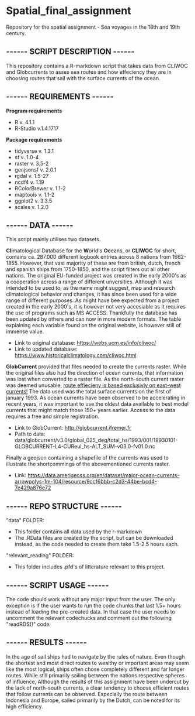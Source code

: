 # Spatial_final_assignment
Repository for the spatial assignment - Sea voyages in the 18th and 19th century. 

## ------ SCRIPT DESCRIPTION ------
This repository contains a R-markdown script that takes data from CLIWOC and Globcurrents to asses sea routes and how effeciency they are in choosing routes that sail with the surface currents of the ocean.

## ------ REQUIREMENTS ------
**Program requirements**
- R v. 4.1.1
- R-Studio v.1.4.1717

**Package requirements**
- tidyverse v. 1.3.1
- sf v. 1.0-4
- raster v. 3.5-2
- geojsonsf v. 2.0.1
- rgdal v. 1.5-27
- ncdf4 v. 1.19
- RColorBrewer v. 1.1-2
- maptools v. 1.1-2
- ggplot2 v. 3.3.5
- scales v. 1.2.0

## ------ DATA ------
This script mainly utilises two datasets.

**Cli**matological Database for the **W**orld's **Oc**eans, or **CLIWOC** for short, contains ca. 287.000 different logbook entries across 8 nations from 1662-1855. However, that vast majority of these are from british, dutch, french and spanish ships from 1750-1850, and the script filters out all other nations. The original EU-funded project was created in the early 2000's as a cooperation across a range of different unversities. Although it was intended to be used to, as the name might suggest, map and research climatological behavior and changes, it has since been used for a wide range of different purposes. As might have bee expected from a project created in the early 2000's, it is however not very accesiable as it requires the use of programs such as MS ACCESS. Thankfully the database has been updated by others and can now in more modern formats. The table explaining each variable found on the original website, is however still of immense value.
- Link to original database: https://webs.ucm.es/info/cliwoc/
- Link to updated database: https://www.historicalclimatology.com/cliwoc.html


**GlobCurrent** provided that files needed to create the currents raster. While the original files also had the direction of ocean currents, that information was lost when converted to a raster file. As the north-south current raster was deemed unusable, <ins>route effiecieny is based exclusivly on east-west currents!</ins> The data used was the total surface currents on the first of january 1993. As ocean currents have been observed to be accelerating in recent years, it was important to use the oldest data available to best model currents that might match those 150+ years earlier. Access to the data requires a free and simple registration.
- Link to GlobCurrent: http://globcurrent.ifremer.fr
- Path to data: data/globcurrent/v3.0/global_025_deg/total_hs/1993/001/19930101-GLOBCURRENT-L4-CUReul_hs-ALT_SUM-v03.0-fv01.0.nc

Finally a geojson containing a shapefile of the currents was used to illustrate the shortcommings of the abovementioned currents raster.
- Link: https://data.amerigeoss.org/en/dataset/major-ocean-currents-arrowpolys-1m-104/resource/9ccf6bbb-c2d3-44be-bcd4-7e429a876e72

## ------ REPO STRUCTURE ------
"data" FOLDER:
- This folder contains all data used by the r-markdown
- The .RData files are created by the script, but can be downloaded instead, as the code needed to create them take 1.5-2.5 hours each.

"relevant_reading" FOLDER:
- This folder includes .pfd's of litterature relevant to this project.

## ------ SCRIPT USAGE ------
The code should work without any major input from the user. The only exception is if the user wants to run the code chunks that last 1.5+ hours instead of loading the pre-created data. In that case the user needs to uncomment the relevant codechucks and comment out the following "readRDS()" code.

## ------ RESULTS ------
In the age of sail ships had to navigate by the rules of nature. Even though the shortest and most direct routes to wealthy or important areas may seem like the most logical, ships often chose completely different and far longer routes. While still primarily sailing between the nations respective spheres of influence, Although the results of this assignment have been undercut by the lack of north-south currents, a clear tendency to choose efficient routes that follow currents can be observed. Especially the route between Indonesia and Europe, sailed primarily by the Dutch, can be noted for its high efficiency. 
